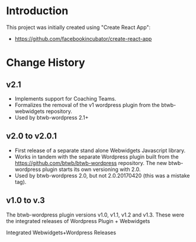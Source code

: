 Introduction
============

This project was initially created using "Create React App":
* <https://github.com/facebookincubator/create-react-app>

Change History
==============

v2.1
----

* Implements support for Coaching Teams.
* Formalizes the removal of the v1 wordpress plugin from the
  btwb-webwidgets repository.
* Used by btwb-wordpress 2.1+

v2.0 to v2.0.1
--------------

* First release of a separate stand alone Webwidgets Javascript library.
* Works in tandem with the separate Wordpress plugin
  built from the https://github.com/btwb/btwb-wordpress repository.
  The new btwb-wordpress plugin starts its own versioning with 2.0.
* Used by btwb-wordpress 2.0, but not 2.0.20170420 (this was a
  mistake tag).

v1.0 to v.3
-----------

The btwb-wordpress plugin versions v1.0, v1.1, v1.2 and v1.3.
These were the integrated releases of Wordpress Plugin + Webwidgets

Integrated Webwidgets+Wordpress Releases

